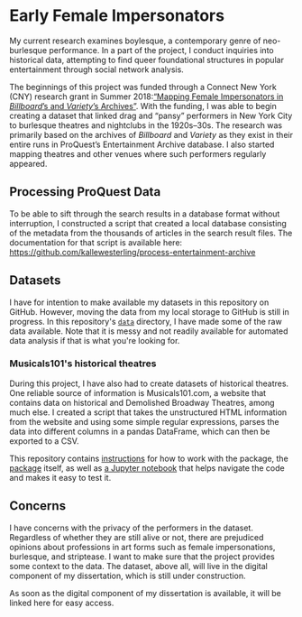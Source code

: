 # Early Female Impersonators

My current research examines boylesque, a contemporary genre of neo-burlesque performance. In a part of the project, I conduct inquiries into historical data, attempting to find queer foundational structures in popular entertainment through social network analysis.

The beginnings of this project was funded through a Connect New York (CNY) research grant in Summer 2018:[“Mapping Female Impersonators in _Billboard_’s and _Variety_’s Archives”](connectny.commons.gc.cuny.edu/2018/08/20/kalle-westerling). With the funding, I was able to begin creating a dataset that linked drag and “pansy” performers in New York City to burlesque theatres and nightclubs in the 1920s–30s. The research was primarily based on the archives of _Billboard_ and _Variety_ as they exist in their entire runs in ProQuest’s Entertainment Archive database. I also started mapping theatres and other venues where such performers regularly appeared.

## Processing ProQuest Data

To be able to sift through the search results in a database format without interruption, I constructed a script that created a local database consisting of the metadata from the thousands of articles in the search result files. The documentation for that script is available here: https://github.com/kallewesterling/process-entertainment-archive

## Datasets

I have for intention to make available my datasets in this repository on GitHub. However, moving the data from my local storage to GitHub is still in progress. In this repository's [`data`](https://github.com/kallewesterling/early-female-impersonators/tree/master/data) directory, I have made some of the raw data available. Note that it is messy and not readily available for automated data analysis if that is what you're looking for.

### Musicals101's historical theatres

During this project, I have also had to create datasets of historical theatres. One reliable source of information is Musicals101.com, a website that contains data on historical and Demolished Broadway Theatres, among much else. I created a script that takes the unstructured HTML information from the website and using some simple regular expressions, parses the data into different columns in a pandas DataFrame, which can then be exported to a CSV.

This repository contains [instructions](https://github.com/kallewesterling/early-female-impersonators/blob/master/README-Musicals101.md) for how to work with the package, the [package](https://github.com/kallewesterling/early-female-impersonators/blob/master/Musicals101.py) itself, as well as [a Jupyter notebook](https://github.com/kallewesterling/early-female-impersonators/blob/master/Musicals101%20worksheet.ipynb) that helps navigate the code and makes it easy to test it.

## Concerns

I have concerns with the privacy of the performers in the dataset. Regardless of whether they are still alive or not, there are prejudiced opinions about professions in art forms such as female impersonations, burlesque, and striptease. I want to make sure that the project provides some context to the data. The dataset, above all, will live in the digital component of my dissertation, which is still under construction.

As soon as the digital component of my dissertation is available, it will be linked here for easy access.